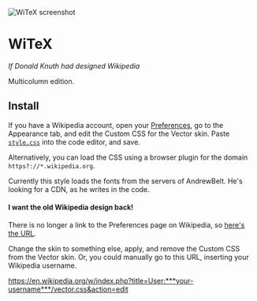 
![WiTeX screenshot](https://github.com/michaelko/WiTeX/raw/master/screenshot.png)

# WiTeX
*If Donald Knuth had designed Wikipedia*

Multicolumn edition.
## Install
If you have a Wikipedia account, open your [Preferences](https://en.wikipedia.org/wiki/Special:Preferences), go to the Appearance tab, and edit the Custom CSS for the Vector skin.
Paste [`style.css`](https://github.com/michaelko/WiTeX/raw/master/style.css) into the code editor, and save.

Alternatively, you can load the CSS using a browser plugin for the domain `https?://*.wikipedia.org`.

Currently this style loads the fonts from the servers of AndrewBelt. He's looking for a CDN, as he writes in the code.
#### I want the old Wikipedia design back!

There is no longer a link to the Preferences page on Wikipedia, so [here's the URL](https://en.wikipedia.org/wiki/Special:Preferences).

Change the skin to something else, apply, and remove the Custom CSS from the Vector skin.
Or, you could manually go to this URL, inserting your Wikipedia username.

https://en.wikipedia.org/w/index.php?title=User:***your-username***/vector.css&action=edit


